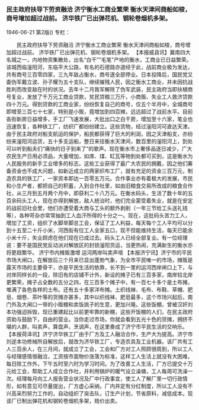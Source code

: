 ### 民主政府扶导下劳资融洽  济宁衡水工商业繁荣  衡水天津间商船如梭，商号增加超过战前。  济华铁厂已出弹花机、钢轮卷烟机多架。

1946-06-21
第2版()
专栏：

　　民主政府扶导下劳资融洽
    济宁衡水工商业繁荣
    衡水天津间商船如梭，商号增加超过战前。
    济华铁厂已出弹花机、钢轮卷烟机多架。
    【本报威县讯】冀南四大名城之一，内地物资集散处，出名“白干”“毛笔”产地的衡水，工商业已日益繁荣。该城西临滏阳河，东临平大公路，有名的石德路亦道经于此，战前商业极为发达，共有商号三百零四家，三九年敌占衡水，商号遂全部停业。日本投降后，国民党又委伪军戴立波、孙子耀为五十支队，继续摧残人民，因之衡水工商业，并未因抗战胜利而改变敌在时的状况。去年十二月我军解除了伪军武装，民主政府当即扶植商号复业，发放了千万元工商业贷款，贫民贷粮三万斤，小商贩、失业工人救济贷款四十万元。得到贷款的工商业家，纷纷恢复自己的商号，仅五个半月中，全城商号即增至三百七十七家，特别是小贩，竟增加到四百摊，远远超过了战前水平。目前各街新房日益增多，手工厂飞速发展，大批出口之白干房，增加至十六家，笔业也迅速恢复，各种铁工厂，纺织厂都纷纷建立。这些货物，经过滏阳河可直达天津。由于民主政府对船支航运的保护，船民都获得了巨大的利润，因之天津船支，亦纷纷来滏阳河运货，五十多支运船，整日来往衡水天津间，数百里的滏阳河上，到处可以听到船夫们“痛快的日子到来了”的歌声。现在衡水市上奢侈品逐日减少，广大农民生产日用必须品，大量增加，如席、煤、缸瓦等物到处都可买到，这是衡水为人民服务的新手工业增多的标志。这些工业获得了最广大农民的拥戴，因之他们筹备资金也不成大问题，如新近成立的两家织布工厂，就有充足的资金三百万元，制造农具的铁工厂，一家资本即达一百零五万元。合作事业亦有着极大的发展，市民和小生产者，都把自己的积蓄，入到合作社里，如由旧粮食交易所改成的粮食合作社，从三月到五月两个月中，即获利二十八万元。在衡水码头，生活了数十年的五百余码头工人，现在亦得到解放，敌人统治时，他们完全蒙受着失业，就是在安定的战前旧社会里，他们亦遭受着大商与工头的额外剥削（一年三节给工头送礼钱等），各种苛杂亦常常抽到工人血汗所得的十分之一。现在，这批码头苦力工人，增加了工资，组织了水脚旱脚总工会，保证了工人利益，每天每个工人平均可以分到十五至二十斤小米，河西街有位工人全家五口，现不但能维持生活，每天已能余小米十斤，失业顾虑在他们现在已成过去。码头工人已经全部复业。有一位经理说：要不是国民党反动派对解放区的封锁滏阳货运，当更热闹，充满新生的衡水亦将更趋繁华。
    济宁市内摊贩激增  运河两岸叫卖声喧
    【本报济宁讯】济宁市的平民市场大闸口，在解放后三个月来已显出蓬勃气象，为全市平民唯一的市场，摊贩是露天市场的主要骨干，亦是平民生活的依靠，长不到一里的运河西岸闸口上下，与对岸同样长的一段，除旧有的店铺不计外，新设的摊子已有三百多家，南岸较北岸更繁荣，摊子占全数的五分之四，在三百多个摊子中，有一百七十多个是土布摊，堆满了各色各样的土布。还有五十多家洋布摊。土织线袜、毛布、布鞋、草帽、肥皂、烟卷、茶叶等的货摊亦甚多，其中以织线袜、肥皂最多，这个市场兴起后，南门外及大闸口一带的小贩棚和卖饭挑子的生意，更加兴隆。这些饭棚，曾被汉奸刘本功强迫拆毁，现已重建起比以前更牢靠的新棚，这些开饭棚的人们，在民主政府资助与鼓励下，自由的营业。当你走过市场，你就会看到五光十色的货摊，拥挤不堪的人群，叫卖声，算盘声，烹调声，在这里奏成了济宁市平民生活的交响乐。
    【本报荷泽讯】济宁济华铁工厂由于厂方及工人融洽合作，生产大为提高。济宁市刘逆本功修械所自解放后，就改为济华铁工厂，专造农具及工业机器。该厂共有工人三百余人，在三月间，就成立了工会，工会和厂方对工人照顾很周到，所以工人与经理感情很融洽，工资按市面物价涨落为标准，这样工人生活上就没有大困难，每日除工作外，下午五时至六时为学习时间。为了改善工人生活，厂方已提交十万元给工会，帮助工人成立合作社，并利用锅炉的暖气设立澡塘，工人每周可洗澡一次。经理每月向工人报告营业状况及厂中行政事宜，使工人了解厂里一切行政情形，如有意见可尽量提出，厂方虚心采纳。厂内并定有分红制度，所以工人没有不兴高采烈努力工作的，自动组织了突击队，订生产计划，节省原料，减低成本。现该厂已制出弹花机和钢轮卷烟机多架，贱价出卖。
